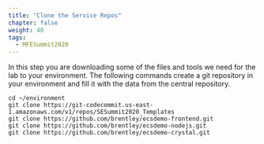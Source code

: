 ```yaml
---
title: "Clone the Service Repos"
chapter: false
weight: 40
tags:
  - MFESummit2020
---
```


In this step you are downloading some of the files and tools we need for the lab to your environment. The following commands create a git repository in your environment and fill it with the data from the central repository.

```
cd ~/environment
git clone https://git-codecommit.us-east-1.amazonaws.com/v1/repos/SESummit2020_Templates
git clone https://github.com/brentley/ecsdemo-frontend.git
git clone https://github.com/brentley/ecsdemo-nodejs.git
git clone https://github.com/brentley/ecsdemo-crystal.git

```

